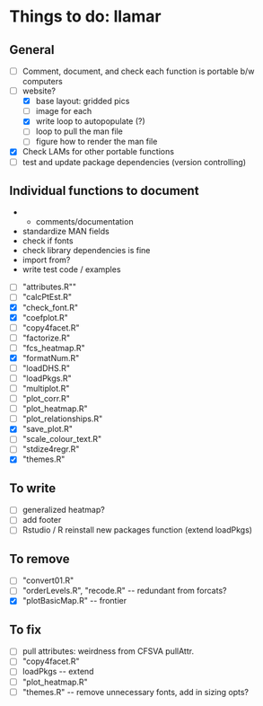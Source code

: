 # Things to do: llamar

## General
- [ ] Comment, document, and check each function is portable b/w computers
- [ ] website?
  - [x] base layout: gridded pics
  - [ ] image for each
  - [x] write loop to autopopulate (?)
  - [ ] loop to pull the man file
  - [ ] figure how to render the man file
- [x] Check LAMs for other portable functions
- [ ] test and update package dependencies (version controlling)

## Individual functions to document
* + comments/documentation
* standardize MAN fields
* check if fonts
* check library dependencies is fine
* import from?
* write test code / examples
- [ ] "attributes.R""
- [ ] "calcPtEst.R"         
- [x] "check_font.R"         
- [x] "coefplot.R"           
- [ ] "copy4facet.R"
- [ ] "factorize.R"
- [ ] "fcs_heatmap.R"       
- [x] "formatNum.R"          
- [ ] "loadDHS.R"            
- [ ] "loadPkgs.R"          
- [ ] "multiplot.R"                  
- [ ] "plot_corr.R"
- [ ] "plot_heatmap.R"
- [ ] "plot_relationships.R"      
- [x] "save_plot.R"          
- [ ] "scale_colour_text.R" 
- [ ] "stdize4regr.R"        
- [x] "themes.R"    

## To write
- [ ] generalized heatmap?
- [ ] add footer
- [ ] Rstudio / R reinstall new packages function (extend loadPkgs)

## To remove
- [ ] "convert01.R" 
- [ ] "orderLevels.R", "recode.R" -- redundant from forcats?
- [x] "plotBasicMap.R" -- frontier

## To fix
- [ ] pull attributes: weirdness from CFSVA pullAttr.
- [ ] "copy4facet.R"
- [ ] loadPkgs -- extend
- [ ] "plot_heatmap.R"
- [ ] "themes.R" -- remove unnecessary fonts, add in sizing opts?
